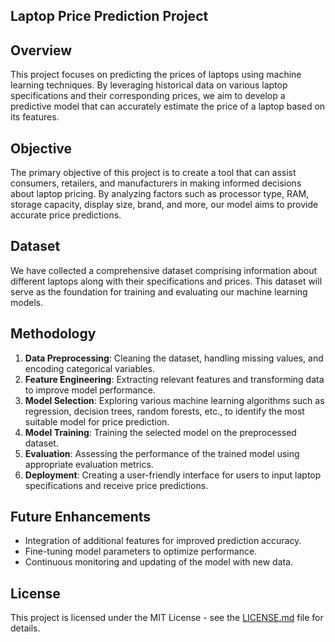 ## Laptop Price Prediction Project

## Overview
This project focuses on predicting the prices of laptops using machine learning techniques. By leveraging historical data on various laptop specifications and their corresponding prices, we aim to develop a predictive model that can accurately estimate the price of a laptop based on its features.

## Objective
The primary objective of this project is to create a tool that can assist consumers, retailers, and manufacturers in making informed decisions about laptop pricing. By analyzing factors such as processor type, RAM, storage capacity, display size, brand, and more, our model aims to provide accurate price predictions.

## Dataset
We have collected a comprehensive dataset comprising information about different laptops along with their specifications and prices. This dataset will serve as the foundation for training and evaluating our machine learning models.

## Methodology
1. **Data Preprocessing**: Cleaning the dataset, handling missing values, and encoding categorical variables.
2. **Feature Engineering**: Extracting relevant features and transforming data to improve model performance.
3. **Model Selection**: Exploring various machine learning algorithms such as regression, decision trees, random forests, etc., to identify the most suitable model for price prediction.
4. **Model Training**: Training the selected model on the preprocessed dataset.
5. **Evaluation**: Assessing the performance of the trained model using appropriate evaluation metrics.
6. **Deployment**: Creating a user-friendly interface for users to input laptop specifications and receive price predictions.

## Future Enhancements
- Integration of additional features for improved prediction accuracy.
- Fine-tuning model parameters to optimize performance.
- Continuous monitoring and updating of the model with new data.

## License
This project is licensed under the MIT License - see the [LICENSE.md](LICENSE.md) file for details.
